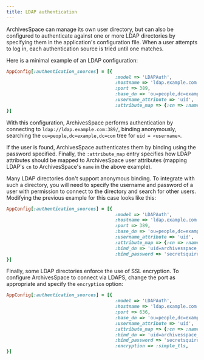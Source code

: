 ```yaml
---
title: LDAP authentication
---
```


ArchivesSpace can manage its own user directory, but can also be
configured to authenticate against one or more LDAP directories by
specifying them in the application's configuration file. When a user
attempts to log in, each authentication source is tried until one
matches.

Here is a minimal example of an LDAP configuration:

```ruby
AppConfig[:authentication_sources] = [{
                                        :model => 'LDAPAuth',
                                        :hostname => 'ldap.example.com',
                                        :port => 389,
                                        :base_dn => 'ou=people,dc=example,dc=com',
                                        :username_attribute => 'uid',
                                        :attribute_map => {:cn => :name},
}]
```

With this configuration, ArchivesSpace performs authentication by
connecting to `ldap://ldap.example.com:389/`, binding anonymously,
searching the `ou=people,dc=example,dc=com` tree for `uid = <username>`.

If the user is found, ArchivesSpace authenticates them by
binding using the password specified. Finally, the `:attribute_map`
entry specifies how LDAP attributes should be mapped to ArchivesSpace
user attributes (mapping LDAP's `cn` to ArchivesSpace's `name` in the
above example).

Many LDAP directories don't support anonymous binding. To integrate
with such a directory, you will need to specify the username and
password of a user with permission to connect to the directory and
search for other users. Modifying the previous example for this case
looks like this:

```ruby
AppConfig[:authentication_sources] = [{
                                        :model => 'LDAPAuth',
                                        :hostname => 'ldap.example.com',
                                        :port => 389,
                                        :base_dn => 'ou=people,dc=example,dc=com',
                                        :username_attribute => 'uid',
                                        :attribute_map => {:cn => :name},
                                        :bind_dn => 'uid=archivesspace_auth,ou=system,dc=example,dc=com',
                                        :bind_password => 'secretsquirrel',
}]
```

Finally, some LDAP directories enforce the use of SSL encryption. To
configure ArchivesSpace to connect via LDAPS, change the port as
appropriate and specify the `encryption` option:

```ruby
AppConfig[:authentication_sources] = [{
                                        :model => 'LDAPAuth',
                                        :hostname => 'ldap.example.com',
                                        :port => 636,
                                        :base_dn => 'ou=people,dc=example,dc=com',
                                        :username_attribute => 'uid',
                                        :attribute_map => {:cn => :name},
                                        :bind_dn => 'uid=archivesspace_auth,ou=system,dc=example,dc=com',
                                        :bind_password => 'secretsquirrel',
                                        :encryption => :simple_tls,
}]
```
